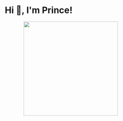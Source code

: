 <script src="https://kit.fontawesome.com/16b022f4f3.js" crossorigin="anonymous"></script>
<h1 align="center">Hi 👋, I'm Prince!</h1>
<img align="right" alt="" width="300" src="https://c.tenor.com/uhb_2I0x7G4AAAAM/anya-forger-anya-spy-x-family-anime.gif">
<i class="fa-brands fa-react"></i>

